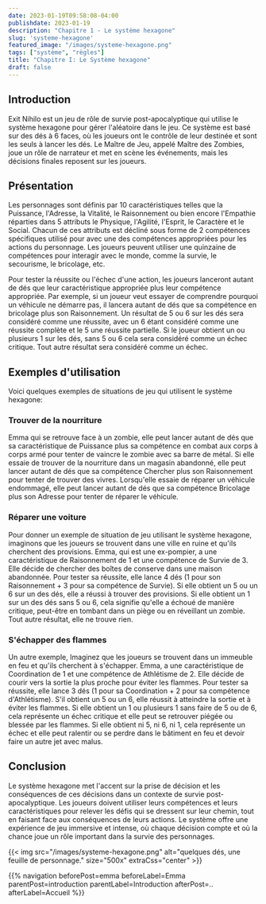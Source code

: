 ```yaml
---
date: 2023-01-19T09:58:08-04:00
publishdate: 2023-01-19
description: "Chapitre 1 - Le système hexagone"
slug: 'systeme-hexagone'
featured_image: "/images/systeme-hexagone.png"
tags: ["système", "règles"]
title: "Chapitre I: Le Système hexagone"
draft: false
---
```

## Introduction
Exit Nihilo est un jeu de rôle de survie post-apocalyptique qui utilise le système hexagone pour gérer l'aléatoire dans le jeu. Ce système est basé sur des dés à 6 faces, où les joueurs ont le contrôle de leur destinée et sont les seuls à lancer les dés. Le Maître de Jeu, appelé Maître des Zombies, joue un rôle de narrateur et met en scène les événements, mais les décisions finales reposent sur les joueurs.

## Présentation
Les personnages sont définis par 10 caractéristiques telles que la Puissance, l'Adresse, la Vitalité, le Raisonnement ou bien encore l'Empathie réparties dans 5 attributs le Physique, l'Agilité, l'Esprit, le Caractère et le Social. Chacun de ces attributs est décliné sous forme de 2 compétences spécifiques utilisé pour avec une des compétences appropriées pour les actions du personnage. Les joueurs peuvent utiliser une quinzaine de compétences pour interagir avec le monde, comme la survie, le secourisme, le bricolage, etc.

Pour tester la réussite ou l'échec d'une action, les joueurs lanceront autant de dés que leur caractéristique appropriée plus leur compétence appropriée. Par exemple, si un joueur veut essayer de comprendre pourquoi un véhicule ne démarre pas, il lancera autant de dés que sa compétence en bricolage plus son Raisonnement. Un résultat de 5 ou 6 sur les dés sera considéré comme une réussite, avec un 6 étant considéré comme une réussite complète et le 5 une réussite partielle. Si le joueur obtient un ou plusieurs 1 sur les dés, sans 5 ou 6 cela sera considéré comme un échec critique. Tout autre résultat sera considéré comme un échec.

## Exemples d'utilisation
Voici quelques exemples de situations de jeu qui utilisent le système hexagone:

### Trouver de la nourriture
Emma qui se retrouve face à un zombie, elle peut lancer autant de dés que sa caractéristique de Puissance plus sa compétence en combat aux corps à corps armé pour tenter de vaincre le zombie avec sa barre de métal.
Si elle essaie de trouver de la nourriture dans un magasin abandonné, elle peut lancer autant de dés que sa compétence Chercher plus son Raisonnement pour tenter de trouver des vivres.
Lorsqu'elle essaie de réparer un véhicule endommagé, elle peut lancer autant de dés que sa compétence Bricolage plus son Adresse pour tenter de réparer le véhicule.

### Réparer une voiture
Pour donner un exemple de situation de jeu utilisant le système hexagone, imaginons que les joueurs se trouvent dans une ville en ruine et qu'ils cherchent des provisions. Emma, qui est une ex-pompier, a une caractéristique de Raisonnement de 1 et une compétence de Survie de 3. Elle décide de chercher des boîtes de conserve dans une maison abandonnée. Pour tester sa réussite, elle lance 4 dés (1 pour son Raisonnement + 3 pour sa compétence de Survie). Si elle obtient un 5 ou un 6 sur un des dés, elle a réussi à trouver des provisions. Si elle obtient un 1 sur un des dés sans 5 ou 6, cela signifie qu'elle a échoué de manière critique, peut-être en tombant dans un piège ou en réveillant un zombie. Tout autre résultat, elle ne trouve rien.

### S'échapper des flammes
Un autre exemple, Imaginez que les joueurs se trouvent dans un immeuble en feu et qu'ils cherchent à s'échapper. Emma, a une caractéristique de Coordination de 1 et une compétence de Athlétisme de 2. Elle décide de courir vers la sortie la plus proche pour éviter les flammes. Pour tester sa réussite, elle lance 3 dés (1 pour sa Coordination + 2 pour sa compétence d'Athlétisme). S'il obtient un 5 ou un 6, elle réussit à atteindre la sortie et à éviter les flammes. Si elle obtient un 1 ou plusieurs 1 sans faire de 5 ou de 6, cela représente un échec critique et elle peut se retrouver piégée ou blessée par les flammes. Si elle obtient ni 5, ni 6, ni 1, cela représente un échec et elle peut ralentir ou se perdre dans le bâtiment en feu et devoir faire un autre jet avec malus.

## Conclusion
Le système hexagone met l'accent sur la prise de décision et les conséquences de ces décisions dans un contexte de survie post-apocalyptique. Les joueurs doivent utiliser leurs compétences et leurs caractéristiques pour relever les défis qui se dressent sur leur chemin, tout en faisant face aux conséquences de leurs actions. Le système offre une expérience de jeu immersive et intense, où chaque décision compte et où la chance joue un rôle important dans la survie des personnages.

{{< img src="/images/systeme-hexagone.png" alt="quelques dés, une feuille de personnage." size="500x" extraCss="center" >}}

{{% navigation beforePost=emma beforeLabel=Emma parentPost=introduction parentLabel=Introduction afterPost=.. afterLabel=Accueil %}}
